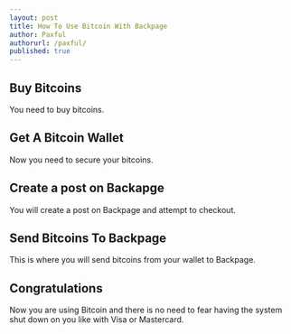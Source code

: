 ```yaml
---
layout: post
title: How To Use Bitcoin With Backpage
author: Paxful
authorurl: /paxful/
published: true
---
```


<p><h2>Buy Bitcoins</h2>
<p>You need to buy bitcoins.
<p><h2>Get A Bitcoin Wallet</h2>
<p>Now you need to secure your bitcoins.
<p><h2>Create a post on Backapge</h2>
<p>You will create a post on Backpage and attempt to checkout.
<p><h2>Send Bitcoins To Backpage</h2>
<p>This is where you will send bitcoins from your wallet to Backpage.
<p><h2>Congratulations</h2>
<p>Now you are using Bitcoin and there is no need to fear having the system shut down on you like with Visa or Mastercard.